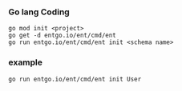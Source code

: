 ### Go lang Coding 
```
go mod init <project> 
go get -d entgo.io/ent/cmd/ent
go run entgo.io/ent/cmd/ent init <schema name>
```
### example
```
go run entgo.io/ent/cmd/ent init User
```